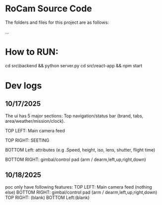 # RoCam Source Code

The folders and files for this project are as follows:

...
# How to RUN:
cd src\backend && python server.py
cd src\react-app && npm start



# Dev logs
## 10/17/2025
The ui has 5 major sections: 
Top navigation/status bar (brand, tabs, area/weather/mission/clock).

TOP LEFT: Main camera feed

TOP RIGHT: SEETING

BOTTOM Left: attributes (e.g .Speed, height, iso, lens, shutter, flight time)

BOTTOM RIGHT: gimbal/control pad (arm / dearm,left,up,right,down)

## 10/18/2025
poc only have following features:
TOP LEFT: Main camera feed (nothing else)
BOTTOM RIGHT: gimbal/control pad (arm / dearm,left,up,right,down)
TOP RIGHT: (blank)
BOTTOM Left:(blank)
